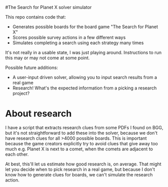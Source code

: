 #The Search for Planet X solver simulator

This repo contains code that:

* Generates possible boards for the board game "The Search for Planet X"
* Scores possible survey actions in a few different ways
* Simulates completing a search using each strategy many times

It's not really in a usable state, I was just playing around. Instructions to run this may or may not come at some point.

Possible future additions:

* A user-input driven solver, allowing you to input search results from a real game
* Research! What's the expected information from a picking a research project?

# About research

I have a script that extracts research clues from some PDFs I found on BGG, but it's not straightforward to add these into the solver, because we don't have research clues for all >4000 possible boards. This is important because the game creators explicitly try to avoid clues that give away too much e.g. Planet X is next to a comet, when the comets are adjacent to each other.

At best, this'll let us estimate how good research is, on average. That might let you decide when to pick research in a real game, but because I don't know how to generate clues for boards, we can't simulate the research action.
